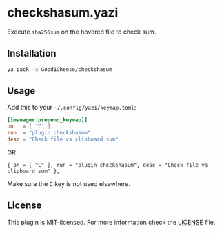 # checkshasum.yazi

Execute `sha256sum` on the hovered file to check sum. 

## Installation

```sh
ya pack -a Good1Cheese/checkshasum
```

## Usage

Add this to your `~/.config/yazi/keymap.toml`:

```toml
[[manager.prepend_keymap]]
on   = [ "C" ]
run  = "plugin checkshasum"
desc = "Check file vs clipboard sum"
```

OR
```
{ on = [ "C" ], run = "plugin checkshasum", desc = "Check file vs clipboard sum" },
```

Make sure the <kbd>C</kbd> key is not used elsewhere.

## License

This plugin is MIT-licensed. For more information check the [LICENSE](LICENSE) file.
